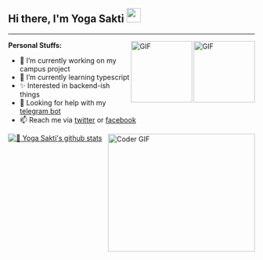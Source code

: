 ## Hi there, I'm Yoga Sakti <img src="https://github.com/TheDudeThatCode/TheDudeThatCode/blob/master/Assets/Hi.gif" width="29px">
---

<img align="right" alt="GIF" height="125px" src="https://i.giphy.com/media/LMt9638dO8dftAjtco/200.webp" />
<img align="right" alt="GIF" height="125px" src="https://media3.giphy.com/media/ln7z2eWriiQAllfVcn/200w.webp" />

**Personal Stuffs:**
- 🔭 I’m currently working on my campus project
- 🌱 I’m currently learning typescript
- ✨ Interested in backend-ish things 
- 🤔 Looking for help with my [telegram bot](https://github.com/YogaSakti/logger-telebot)
- 📫 Reach me via [twitter](https://twitter.com/teman_bahagia) or [facebook](https://www.facebook.com/yogazacty/)

<img src="https://media.giphy.com/media/SWoSkN6DxTszqIKEqv/giphy.gif" align="right" alt="Coder GIF" width="300" height="240">

[![🦉 Yoga Sakti's github stats](https://github-readme-stats.vercel.app/api?username=YogaSakti&show_icons=true&hide_border=true)](https://github.com/YogaSakti)


